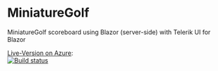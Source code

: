 # MiniatureGolf
MiniatureGolf scoreboard using Blazor (server-side) with Telerik UI for Blazor

[Live-Version on Azure](https://miniaturegolf.azurewebsites.net/ "https://miniaturegolf.azurewebsites.net/"): <br/>
[![Build status](https://marcelgoldstein.visualstudio.com/MiniatureGolf/_apis/build/status/miniaturegolf%20-%201%20-%20CI)](https://marcelgoldstein.visualstudio.com/MiniatureGolf/_build/latest?definitionId=9)



